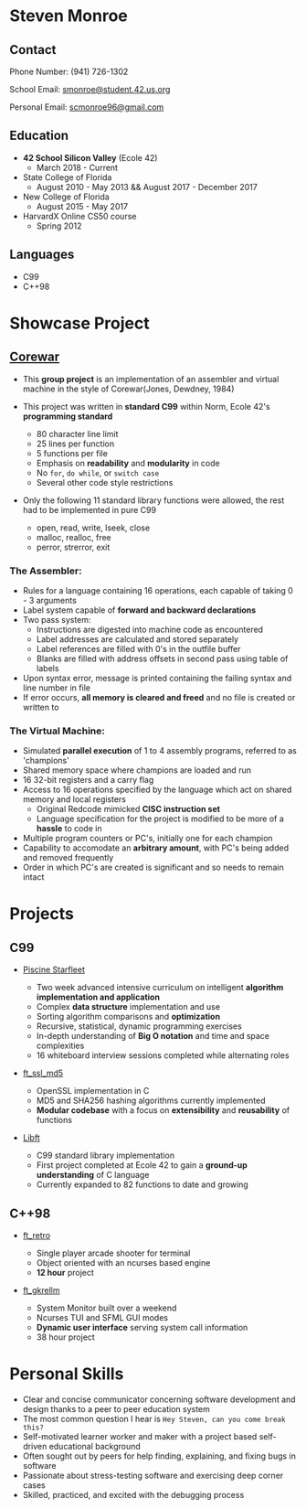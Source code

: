 # Steven Monroe

## Contact

Phone Number:	(941) 726-1302

School Email:	smonroe@student.42.us.org

Personal Email:	scmonroe96@gmail.com

## Education

- **42 School Silicon Valley** (Ecole 42)
	- March 2018 - Current
- State College of Florida
	- August 2010 - May 2013 && August 2017 - December 2017
- New College of Florida
	- August 2015 - May 2017
- HarvardX Online CS50 course
	- Spring 2012

## Languages

- C99
- C++98

# Showcase Project
## [Corewar](https://github.com/smonroe4242/Corewar)
- This **group project** is an implementation of an assembler and virtual machine in the style of Corewar(Jones, Dewdney, 1984)

- This project was written in **standard C99** within Norm, Ecole 42's **programming standard**
	- 80 character line limit
	- 25 lines per function
	- 5 functions per file
	- Emphasis on **readability** and **modularity** in code
	- No `for`, `do while`, or `switch case`
	- Several other code style restrictions
- Only the following 11 standard library functions were allowed, the rest had to be implemented in pure C99
	- open, read, write, lseek, close
	- malloc, realloc, free
	- perror, strerror, exit

### The Assembler:
- Rules for a language containing 16 operations, each capable of taking 0 - 3 arguments
- Label system capable of **forward and backward declarations**
- Two pass system:
	- Instructions are digested into machine code as encountered
	- Label addresses are calculated and stored separately
	- Label references are filled with 0's in the outfile buffer
	- Blanks are filled with address offsets in second pass using table of labels
- Upon syntax error, message is printed containing the failing syntax and line number in file
- If error occurs, **all memory is cleared and freed** and no file is created or written to

### The Virtual Machine:
- Simulated **parallel execution** of 1 to 4 assembly programs, referred to as 'champions'
- Shared memory space where champions are loaded and run
- 16 32-bit registers and a carry flag
- Access to 16 operations specified by the language which act on shared memory and local registers
	- Original Redcode mimicked **CISC instruction set**
	- Language specification for the project is modified to be more of a **hassle** to code in
- Multiple program counters or PC's, initially one for each champion
- Capability to accomodate an **arbitrary amount**, with PC's being added and removed frequently
- Order in which PC's are created is significant and so needs to remain intact

# Projects

## C99

* [Piscine Starfleet](https://github.com/smonroe4242/Piscine_Starfleet)

	- Two week advanced intensive curriculum on intelligent **algorithm implementation and application**
	- Complex **data structure** implementation and use
	- Sorting algorithm comparisons and **optimization**
	- Recursive, statistical, dynamic programming exercises
	- In-depth understanding of **Big O notation** and time and space complexities
	- 16 whiteboard interview sessions completed while alternating roles
	
* [ft_ssl_md5](https://github.com/smonroe4242/ft_ssl_md5)

	- OpenSSL implementation in C
	- MD5 and SHA256 hashing algorithms currently implemented
	- **Modular codebase** with a focus on **extensibility** and **reusability** of functions

* [Libft](https://github.com/smonroe4242/libft)

	- C99 standard library implementation
	- First project completed at Ecole 42 to gain a **ground-up understanding** of C language
	- Currently expanded to 82 functions to date and growing
	
## C++98

* [ft_retro](https://github.com/smonroe4242/ft_retro)

	- Single player arcade shooter for terminal
	- Object oriented with an ncurses based engine
	- **12 hour** project

* [ft_gkrellm](https://github.com/smonroe4242/ft_gkrellm)

	- System Monitor built over a weekend
	- Ncurses TUI and SFML GUI modes
	- **Dynamic user interface** serving system call information
	- 38 hour project

# Personal Skills

- Clear and concise communicator concerning software development and design thanks to a peer to peer education system
- The most common question I hear is `Hey Steven, can you come break this?`
- Self-motivated learner worker and maker with a project based self-driven educational background
- Often sought out by peers for help finding, explaining, and fixing bugs in software
- Passionate about stress-testing software and exercising deep corner cases
- Skilled, practiced, and excited with the debugging process
